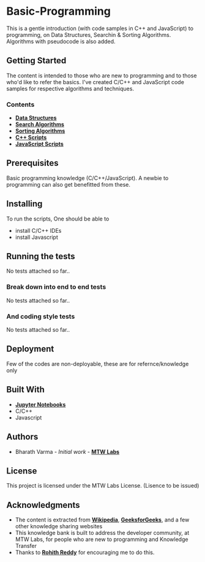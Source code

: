 # Basic-Programming

This is a gentle introduction (with code samples in C++ and JavaScript) to programming, on Data Structures, Searchin & Sorting Algorithms. Algorithms with pseudocode is also added.

## Getting Started

The content is intended to those who are new to programming and to those who'd like to refer the basics. I've created C/C++ and JavaScript code samples for respective algorithms and techniques.

### Contents
* __[Data Structures](https://github.com/bharathvarma008/Basic-Programming/blob/master/Data%20Structures.ipynb)__
* __[Search Algorithms](https://github.com/bharathvarma008/Basic-Programming/blob/master/Searching.ipynb)__
* __[Sorting Algorithms](https://github.com/bharathvarma008/Basic-Programming/blob/master/Sorting.ipynb)__
* __[C++ Scripts](https://github.com/bharathvarma008/Basic-Programming/tree/master/C%2B%2B%20Scripts)__
* __[JavaScript Scripts](https://github.com/bharathvarma008/Basic-Programming/tree/master/JavaSscript%20Scriptss)__

## Prerequisites

Basic programming knowledge (C/C++/JavaScript). A newbie to programming can also get benefitted from these.

## Installing

To run the scripts, One should be able to 
* install C/C++ IDEs
* install Javascript 

## Running the tests

No tests attached so far..

### Break down into end to end tests

No tests attached so far..

### And coding style tests

No tests attached so far..

## Deployment

Few of the codes are non-deployable, these are for refernce/knowledge only

## Built With

* __[Jupyter Notebooks](http://jupyter.org/)__
* C/C++
* Javascript

## Authors

* Bharath Varma - *Initial work* - __[MTW Labs](www.mtwlabs.com)__

## License

This project is licensed under the MTW Labs License. (Lisence to be issued)

## Acknowledgments

* The content is extracted from __[Wikipedia](https://www.wikipedia.org/)__, __[GeeksforGeeks](https://www.geeksforgeeks.org)__, and a few other knowledge sharing websites
* This knowledge bank is built to address the developer community, at MTW Labs, for people who are new to programming and Knowledge Transfer
* Thanks to __[Rohith Reddy](https://www.linkedin.com/in/rohithreddygopu/)__ for encouraging me to do this.
